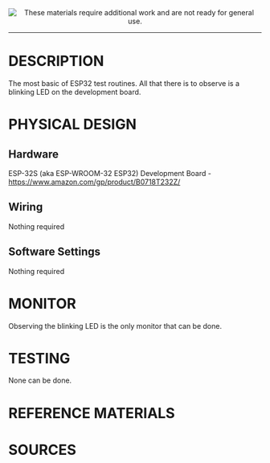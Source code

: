 <!--
Maintainer:   jeffskinnerbox@yahoo.com / www.jeffskinnerbox.me
Version:      0.0.1
-->


<div align="center">
<img src="http://www.foxbyrd.com/wp-content/uploads/2018/02/file-4.jpg" title="These materials require additional work and are not ready for general use." align="center">
</div>


---

# DESCRIPTION
The most basic of ESP32 test routines.  All that there is to observe is a
blinking LED on the development board.

# PHYSICAL DESIGN

## Hardware
ESP-32S (aka ESP-WROOM-32 ESP32) Development Board - https://www.amazon.com/gp/product/B0718T232Z/

## Wiring
Nothing required

## Software Settings
Nothing required

# MONITOR
Observing the blinking LED is the only monitor that can be done.

# TESTING
None can be done.

# REFERENCE MATERIALS

# SOURCES

